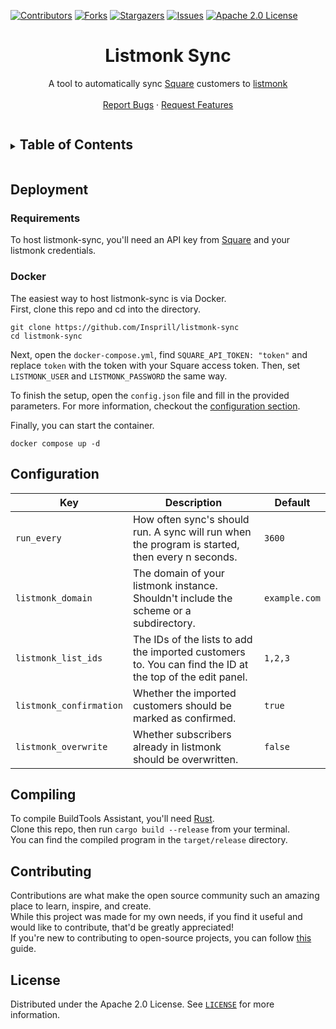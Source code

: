 [![Contributors][contributors-shield]][contributors-url]
[![Forks][forks-shield]][forks-url]
[![Stargazers][stars-shield]][stars-url]
[![Issues][issues-shield]][issues-url]
[![Apache 2.0 License][license-shield]][license-url]




<h1 align="center">Listmonk Sync</h1>
<p align="center">
  A tool to automatically sync <a href="https://squareup.com/">Square</a> customers to <a href="https://listmonk.app/">listmonk</a>
  <br />
  <br />
  <a href="https://github.com/Insprill/listmonk-sync/issues">Report Bugs</a>
  ·
  <a href="https://github.com/Insprill/listmonk-sync/issues">Request Features</a>
</p>




<!-- TABLE OF CONTENTS -->
<details>
  <summary><h2 style="display: inline-block">Table of Contents</h2></summary>
  <ol>
    <li><a href="#deployment">Deployment</a></li>
    <li><a href="#compiling">Compiling</a></li>
    <li><a href="#contributing">Contributing</a></li>
    <li><a href="#license">License</a></li>
  </ol>
</details>




<!-- DEPLOYMENT -->

## Deployment

### Requirements

To host listmonk-sync, you'll need an API key from [Square](https://developer.squareup.com/) and your listmonk credentials.

### Docker

The easiest way to host listmonk-sync is via Docker.  
First, clone this repo and cd into the directory.
```
git clone https://github.com/Insprill/listmonk-sync
cd listmonk-sync
```
Next, open the `docker-compose.yml`, find `SQUARE_API_TOKEN: "token"` and replace `token` with the token with your Square access token.
Then, set `LISTMONK_USER` and `LISTMONK_PASSWORD` the same way.

To finish the setup, open the `config.json` file and fill in the provided parameters. For more information, checkout the [configuration section](#configuration).

Finally, you can start the container.
```
docker compose up -d
```




<!-- Configuration -->

## Configuration

|Key|Description|Default|
|-|-|-|
|`run_every`|How often sync's should run. A sync will run when the program is started, then every n seconds.|`3600`|
|`listmonk_domain`|The domain of your listmonk instance. Shouldn't include the scheme or a subdirectory.|`example.com`|
|`listmonk_list_ids`|The IDs of the lists to add the imported customers to. You can find the ID at the top of the edit panel.|`1,2,3`|
|`listmonk_confirmation`|Whether the imported customers should be marked as confirmed.|`true`|
|`listmonk_overwrite`|Whether subscribers already in listmonk should be overwritten.|`false`|




<!-- Compiling -->

## Compiling

To compile BuildTools Assistant, you'll need [Rust](https://www.rust-lang.org/tools/install).  
Clone this repo, then run `cargo build --release` from your terminal.  
You can find the compiled program in the `target/release` directory.  




<!-- CONTRIBUTING -->

## Contributing

Contributions are what make the open source community such an amazing place to learn, inspire, and create.  
While this project was made for my own needs, if you find it useful and would like to contribute, that'd be greatly appreciated!  
If you're new to contributing to open-source projects, you can follow [this](https://docs.github.com/en/get-started/quickstart/contributing-to-projects) guide.




<!-- LICENSE -->

## License

Distributed under the Apache 2.0 License. See [`LICENSE`][license-url] for more information.




<!-- MARKDOWN LINKS & IMAGES -->
<!-- https://www.markdownguide.org/basic-syntax/#reference-style-links -->

[contributors-shield]: https://img.shields.io/github/contributors/Insprill/listmonk-sync.svg?style=for-the-badge
[contributors-url]: https://github.com/Insprill/listmonk-sync/graphs/contributors
[forks-shield]: https://img.shields.io/github/forks/Insprill/listmonk-sync.svg?style=for-the-badge
[forks-url]: https://github.com/Insprill/listmonk-sync/network/members
[stars-shield]: https://img.shields.io/github/stars/Insprill/listmonk-sync.svg?style=for-the-badge
[stars-url]: https://github.com/Insprill/listmonk-sync/stargazers
[issues-shield]: https://img.shields.io/github/issues/Insprill/listmonk-sync.svg?style=for-the-badge
[issues-url]: https://github.com/Insprill/listmonk-sync/issues
[license-shield]: https://img.shields.io/github/license/Insprill/listmonk-sync.svg?style=for-the-badge
[license-url]: https://github.com/Insprill/listmonk-sync/blob/master/LICENSE
